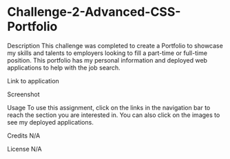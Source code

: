 # Challenge-2-Advanced-CSS-Portfolio

Description
This challenge was completed to create a Portfolio to showcase my skills and talents to employers looking to fill a part-time or full-time position. This portfolio has my personal information and deployed web applications to help with the job search. 

Link to application

Screenshot



Usage
To use this assignment, click on the links in the navigation bar to reach the section you are interested in. You can also click on the images to see my deployed applications. 

Credits
N/A

License
N/A
